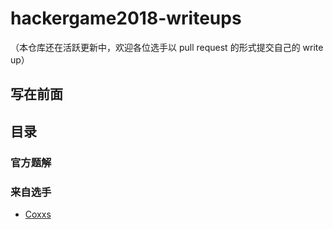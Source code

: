 # hackergame2018-writeups

（本仓库还在活跃更新中，欢迎各位选手以 pull request 的形式提交自己的 write up）

## 写在前面

## 目录

### 官方题解

### 来自选手

- [Coxxs](players/coxss/README.md)
